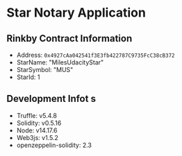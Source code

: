 # Star Notary Application

## Rinkby Contract Information
- Address: `0x4927cAa042541f3E3fb422787C9735FcC38cB372`
- StarName: "MilesUdacityStar"
- StarSymbol: "MUS"
- StarId: 1

## Development Infot s
- Truffle: v5.4.8
- Solidity: v0.5.16
- Node: v14.17.6
- Web3js: v1.5.2
- openzeppelin-solidity: 2.3